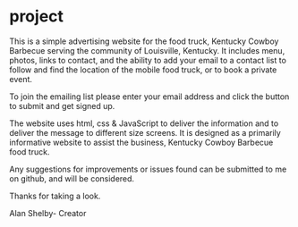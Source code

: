 # project

This is a simple advertising website for the food truck, Kentucky Cowboy Barbecue serving the community of Louisville, Kentucky. It includes menu, photos, links to contact, and the ability to add your email to a contact list to follow and find the location of the mobile food truck, or to book a private event. 

To join the emailing list please enter your email address and click the button to submit and get signed up.

The website uses html, css & JavaScript to deliver the information and to deliver the message to different size screens. It is designed as a primarily informative website to assist the business, Kentucky Cowboy Barbecue food truck.

Any suggestions for improvements or issues found can be submitted to me on github, and will be considered.

Thanks for taking a look.

Alan Shelby- Creator

